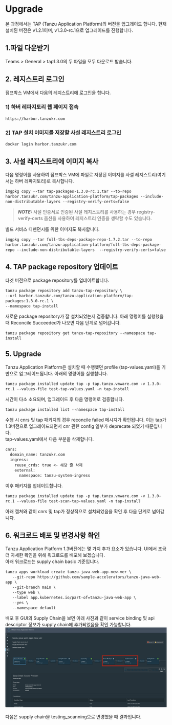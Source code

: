# Upgrade

본 과정에서는 TAP (Tanzu Application Platform)의 버전을 업그래이드 합니다. 현재 설치된 버전은 v1.2.1이며, v1.3.0-rc.1으로 업그레이드를 진행합니다.


## 1.파일 다운받기
Teams > General > tap1.3.0의 두 파일을 모두 다운로드 받습니다.

## 2. 레지스트리 로그인
점프박스 VM에서 다음의 레지스트리에 로그인을 합니다. 

### 1) 하버 레파지토리 웹 페이지 접속
```
https://harbor.tanzukr.com
```

### 2) TAP 설치 이미지를 저장할 사설 레지스트리 로그인
```
docker login harbor.tanzukr.com
```

## 3. 사설 레지스트리에 이미지 복사
다음 명령어를 사용하여 점프박스 VM에 파일로 저장된 이미지를 사설 레지스트리(여기서는 하버 레파지토리)로 복사합니다. 
```
imgpkg copy --tar tap-packages-1.3.0-rc.1.tar --to-repo harbor.tanzukr.com/tanzu-application-platform/tap-packages --include-non-distributable-layers --registry-verify-certs=false
```
> **_NOTE:_** 사설 인증서로 인증된 사설 레지스트리를 사용하는 경우 registry-verify-certs 옵션을 사용하여 레지스트리 인증을 생략할 수도 있습니다.

빌드 서비스 디펜던시를 위한 이미지도 복사합니다.
```
imgpkg copy --tar full-tbs-deps-package-repo-1.7.2.tar --to-repo harbor.tanzukr.com/tanzu-application-platform/full-tbs-deps-package-repo --include-non-distributable-layers  --registry-verify-certs=false
```

## 4. TAP package repository 업데이트
타겟 버전으로 package repository를 업데이트합니다.
~~~
tanzu package repository add tanzu-tap-repository \
--url harbor.tanzukr.com/tanzu-application-platform/tap-packages:1.3.0-rc.1 \
--namespace tap-install
~~~

새로운 package repository가 잘 설치되었는지 검증합니다. 아래 명령어를 실행했을 때 Reconcile Succeeded가 나오면 다음 단계로 넘어갑니다.
~~~
tanzu package repository get tanzu-tap-repository --namespace tap-install
~~~

## 5. Upgrade
Tanzu Application Platform은 설치할 때 수행했던 profile (tap-values.yaml)을 기반으로 업그레이드됩니다. 아래의 명령어를 실행합니다.

~~~
tanzu package installed update tap -p tap.tanzu.vmware.com -v 1.3.0-rc.1 --values-file test-tap-values.yaml -n tap-install
~~~

시간이 다소 소요되며, 업그레이드 후 다음 명령어로 검증합니다.
~~~
tanzu package installed list --namespace tap-install
~~~

수행 시 cnrs 및 tap 패키지의 경우 reconcile failed 메시지가 확인됩니다. 이는 tap가 1.3버전으로 업그레이드되면서 cnr 관련 config 일부가 deprecate 되었기 때문입니다. <br/>
tap-values.yaml에서 다음 부분을 삭제합니다.
~~~
cnrs:
  domain_name: tanzukr.com
  ingress:
    reuse_crds: true <- 해당 줄 삭제
    external:
      namespace: tanzu-system-ingress
~~~

이후 패키지를 업데이트합니다.
~~~
tanzu package installed update tap -p tap.tanzu.vmware.com -v 1.3.0-rc.1 --values-file test-scan-tap-values.yaml -n tap-install
~~~

아래 캡쳐와 같이 cnrs 및 tap가 정상적으로 설치되었음을 확인 후 다음 단계로 넘어갑니다.




## 6. 워크로드 배포 및 변경사항 확인
Tanzu Application Platform 1.3버전에는 몇 가지 추가 요소가 있습니다. UI에서 조금 더 자세한 확인을 위해 워크로드를 배포해 보겠습니다. <br/>
아래 워크로드는 supply chain basic 기준입니다.
~~~
tanzu apps workload create tanzu-java-web-app-new-ver \
   --git-repo https://github.com/sample-accelerators/tanzu-java-web-app \
   --git-branch main \
   --type web \
   --label app.kubernetes.io/part-of=tanzu-java-web-app \
   --yes \
   --namespace default
~~~

배포 후 GUI의 Supply Chain을 보면 아래 사진과 같이 service binding 및 api descriptor 정보가 supply chain에 추가되었음을 확인 가능합니다. 
![](../images/tap-1.3.0-1.png)

다음은 supply chain을 testing_scanning으로 변경했을 때 결과입니다.
